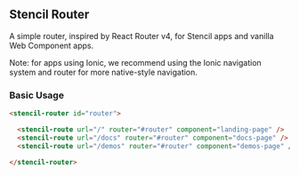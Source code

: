 ## Stencil Router

A simple router, inspired by React Router v4, for Stencil apps and vanilla Web Component apps.

Note: for apps using Ionic, we recommend using the Ionic navigation system and router for more native-style navigation.

### Basic Usage

```html
<stencil-router id="router">

  <stencil-route url="/" router="#router" component="landing-page" />
  <stencil-route url="/docs" router="#router" component="docs-page" />
  <stencil-route url="/demos" router="#router" component="demos-page" />

</stencil-router>
```

